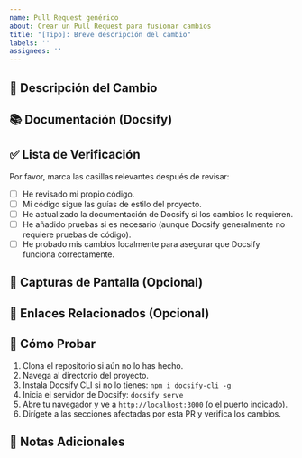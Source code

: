 ```yaml
---
name: Pull Request genérico
about: Crear un Pull Request para fusionar cambios
title: "[Tipo]: Breve descripción del cambio"
labels: ''
assignees: ''
---
```


## 🚀 Descripción del Cambio

## 📚 Documentación (Docsify)

## ✅ Lista de Verificación

Por favor, marca las casillas relevantes después de revisar:

- [ ] He revisado mi propio código.
- [ ] Mi código sigue las guías de estilo del proyecto.
- [ ] He actualizado la documentación de Docsify si los cambios lo requieren.
- [ ] He añadido pruebas si es necesario (aunque Docsify generalmente no requiere pruebas de código).
- [ ] He probado mis cambios localmente para asegurar que Docsify funciona correctamente.

## 📸 Capturas de Pantalla (Opcional)

## 🔗 Enlaces Relacionados (Opcional)

## 🧪 Cómo Probar

1. Clona el repositorio si aún no lo has hecho.
2. Navega al directorio del proyecto.
3. Instala Docsify CLI si no lo tienes: `npm i docsify-cli -g`
4. Inicia el servidor de Docsify: `docsify serve`
5. Abre tu navegador y ve a `http://localhost:3000` (o el puerto indicado).
6. Dirígete a las secciones afectadas por esta PR y verifica los cambios.

## 📝 Notas Adicionales
